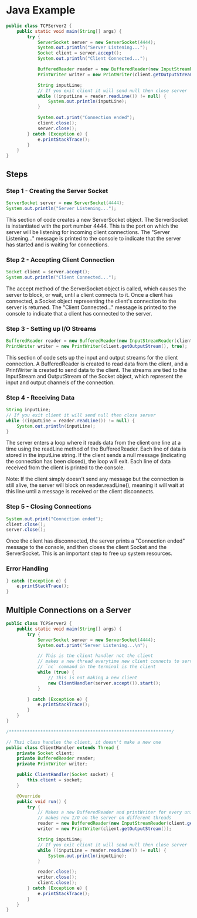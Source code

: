# Java Example

```java
public class TCPServer2 {
    public static void main(String[] args) {
        try {
            ServerSocket server = new ServerSocket(4444);
            System.out.println("Server Listening...");
            Socket client = server.accept();
            System.out.println("Client Connected...");

            BufferedReader reader = new BufferedReader(new InputStreamReader(client.getInputStream()));
            PrintWriter writer = new PrintWriter(client.getOutputStream(), true);

            String inputLine;
            // If you exit client it will send null then close server
            while ((inputLine = reader.readLine()) != null) {
                System.out.println(inputLine);
            }

            System.out.print("Connection ended");
            client.close();
            server.close();
        } catch (Exception e) {
            e.printStackTrace();
        }
    }
}
```

## Steps

### Step 1 - Creating the Server Socket

```java
ServerSocket server = new ServerSocket(4444);
System.out.println("Server Listening...");
```

This section of code creates a new ServerSocket object. The ServerSocket is instantiated with the port number 4444. This is the port on which the server will be listening for incoming client connections. The "Server Listening..." message is printed to the console to indicate that the server has started and is waiting for connections.

### Step 2 - Accepting Client Connection

```java
Socket client = server.accept();
System.out.println("Client Connected...");
```

The accept method of the ServerSocket object is called, which causes the server to block, or wait, until a client connects to it. Once a client has connected, a Socket object representing the client's connection to the server is returned. The "Client Connected..." message is printed to the console to indicate that a client has connected to the server.

### Step 3 - Setting up I/O Streams

```java
BufferedReader reader = new BufferedReader(new InputStreamReader(client.getInputStream()));
PrintWriter writer = new PrintWriter(client.getOutputStream(), true);
```

This section of code sets up the input and output streams for the client connection. A BufferedReader is created to read data from the client, and a PrintWriter is created to send data to the client. The streams are tied to the InputStream and OutputStream of the Socket object, which represent the input and output channels of the connection.

### Step 4 - Receiving Data

```java
String inputLine;
// If you exit client it will send null then close server
while ((inputLine = reader.readLine()) != null) {
    System.out.println(inputLine);
}
```

The server enters a loop where it reads data from the client one line at a time using the readLine method of the BufferedReader. Each line of data is stored in the inputLine string. If the client sends a null message (indicating the connection has been closed), the loop will exit. Each line of data received from the client is printed to the console.

Note: If the client simply doesn't send any message but the connection is still alive, the server will block on reader.readLine(), meaning it will wait at this line until a message is received or the client disconnects.

### Step 5 - Closing Connections

```java
System.out.print("Connection ended");
client.close();
server.close();
```

Once the client has disconnected, the server prints a "Connection ended" message to the console, and then closes the client Socket and the ServerSocket. This is an important step to free up system resources.

### Error Handling

```java
} catch (Exception e) {
    e.printStackTrace();
}
```

## Multiple Connections on a Server

```java
public class TCPServer2 {
    public static void main(String[] args) {
        try {
            ServerSocket server = new ServerSocket(4444);
            System.out.print("Server Listening...\n");

            // This is the client handler not the client
            // makes a new thread everytime new client connects to server
            // `nc` command in the terminal is the client
            while (true) {
                // This is not making a new client
                new ClientHandler(server.accept()).start();
            }

        } catch (Exception e) {
            e.printStackTrace();
        }
    }
}

/**************************************************************/

// Thsi class handles the client, it doesn't make a new one
public class ClientHandler extends Thread {
    private Socket client;
    private BufferedReader reader;
    private PrintWriter writer;

    public ClientHandler(Socket socket) {
        this.client = socket;
    }

    @Override
    public void run() {
        try {
            // Makes a new BufferedReader and printWriter for every unique client that connects
            // makes new I/O on the server on different threads
            reader = new BufferedReader(new InputStreamReader(client.getInputStream()));
            writer = new PrintWriter(client.getOutputStream());

            String inputLine;
            // If you exit client it will send null then close server
            while ((inputLine = reader.readLine()) != null) {
                System.out.println(inputLine);
            }

            reader.close();
            writer.close();
            client.close();
        } catch (Exception e) {
            e.printStackTrace();
        }
    }
}

```
